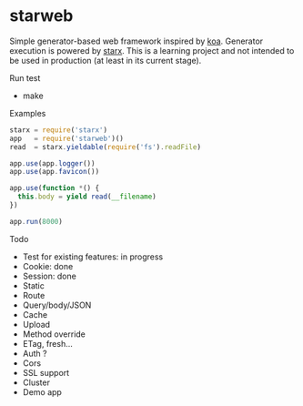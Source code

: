 starweb
=======

Simple generator-based web framework inspired by [koa](https://github.com/koajs/koa). Generator execution is powered by [starx](https://github.com/buunguyen/starx). This is a learning project and not intended to be used in production (at least in its current stage).

Run test

* make

Examples

```javascript
starx = require('starx')
app   = require('starweb')()
read  = starx.yieldable(require('fs').readFile)

app.use(app.logger())
app.use(app.favicon())

app.use(function *() {
  this.body = yield read(__filename)
})

app.run(8000)
```

Todo

* Test for existing features: in progress 
* Cookie: done
* Session: done
* Static
* Route
* Query/body/JSON
* Cache
* Upload
* Method override
* ETag, fresh...
* Auth ?
* Cors
* SSL support
* Cluster
* Demo app